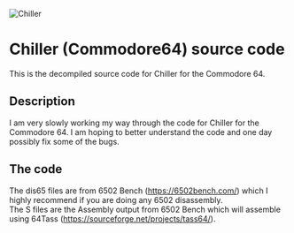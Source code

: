 ![Chiller](https://www.mobygames.com/images/covers/l/91455-chiller-commodore-64-front-cover.jpg)
# Chiller (Commodore64) source code
This is the decompiled source code for Chiller for the Commodore 64. 

## Description
I am very slowly working my way through the code for Chiller for the Commodore 64. I am hoping to better understand the code and one day possibly fix some of the bugs.

## The code

The dis65 files are from 6502 Bench (https://6502bench.com/) which I highly recommend if you are doing any 6502 disassembly.<br>
The S files are the Assembly output from 6502 Bench which will assemble using 64Tass (https://sourceforge.net/projects/tass64/).








  




  



